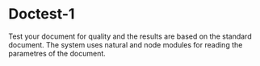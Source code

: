 # Doctest-1

Test your document for quality and the results are based on the standard document. The system uses natural and node modules for reading the parametres of the document.